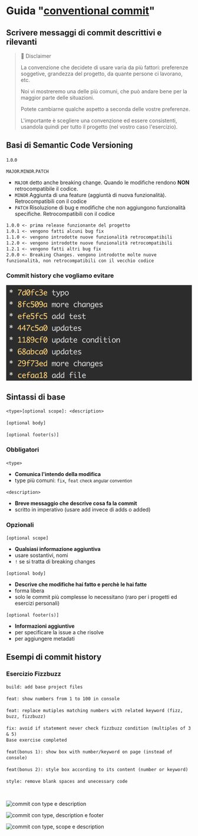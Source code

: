 # Guida "[conventional commit](https://www.conventionalcommits.org/en/v1.0.0/)"
## Scrivere messaggi di commit descrittivi e rilevanti

> 🚨 Disclaimer
> 
> La convenzione che decidete di usare varia da più fattori: preferenze soggetive, grandezza del progetto, da quante persone ci lavorano, etc.
>
> Noi vi mostreremo una delle più comuni, che può andare bene per la maggior parte delle situazioni.
>
> Potete cambiarne qualche aspetto a seconda delle vostre preferenze.
>
>L'importante è scegliere una convenzione ed essere consistenti, usandola quindi per tutto il progetto (nel vostro caso l'esercizio).

## Basi di Semantic Code Versioning

`1`.`0`.`0`

`MAJOR`.`MINOR`.`PATCH`
- `MAJOR` detto anche breaking change. Quando le modifiche rendono **NON** retrocompatibile il codice.
- `MINOR` Aggiunta di una feature (aggiuntà di nuova funzionalità). Retrocompatibili con il codice
- `PATCH` Risoluzione di bug e modifiche che non aggiungono funzionalità specifiche. Retrocompatibili con il codice

```
1.0.0 <- prima release funzionante del progetto
1.0.1 <- vengono fatti alcuni bug fix
1.1.0 <- vengono introdotte nuove funzionalità retrocompatibili
1.2.0 <- vengono introdotte nuove funzionalità retrocompatibili
1.2.1 <- vengono fatti altri bug fix
2.0.0 <- Breaking Changes. vengono introdotte molte nuove funzionalità, non retrocompatibili con il vecchio codice
```

### Commit history che vogliamo evitare

![commit con type, scope e description](/img/bad-commit-history.png)

## Sintassi di base

```
<type>[optional scope]: <description>

[optional body]

[optional footer(s)]
```

### Obbligatori
```<type>```
- **Comunica l'intendo della modifica** 
- type più comuni: `fix`, `feat` <small>check angular convention</small>

```<description>```
- **Breve messaggio che descrive cosa fa la commit**
- scritto in imperativo (usare add invece di adds o added)

### Opzionali
```[optional scope]```
- **Qualsiasi informazione aggiuntiva**
- usare sostantivi, nomi
- `!` se si tratta di breaking changes

```[optional body]```
- **Descrive che modifiche hai fatto e perchè le hai fatte**
- forma libera
- solo le commit più complesse lo necessitano (raro per i progetti ed esercizi personali)

```[optional footer(s)]```
- **Informazioni aggiuntive**
- per specificare la issue a che risolve
- per aggiungere metadati

## Esempi di commit history
### Esercizio Fizzbuzz

```
build: add base project files

feat: show numbers from 1 to 100 in console

feat: replace mutiples matching numbers with related keyword (fizz, buzz, fizzbuzz)

fix: avoid if statement never check fizzbuzz condition (multiples of 3 & 5)
Base exercise completed

feat(bonus 1): show box with number/keyword on page (instead of console)

feat(bonus 2): style box according to its content (number or keyword)

style: remove blank spaces and unecessary code
```

<br>

![commit con type e description](/img/commit-1.png)
<br>

![commit con type, description e footer](/img/commit-2.png)
<br>

![commit con type, scope e description](/img/commit-3.png)
